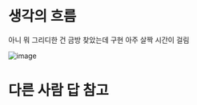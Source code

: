 # 생각의 흐름
아니 뭐 그리디한 건 금방 찾았는데 구현 아주 살짝 시간이 걸림

![image](https://github.com/user-attachments/assets/765b89bb-d517-4d41-8b79-f61c7a4d910c)


# 다른 사람 답 참고
